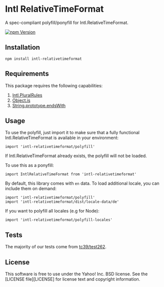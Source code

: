 Intl RelativeTimeFormat
===================

A spec-compliant polyfill/ponyfill for Intl.RelativeTimeFormat.

[![npm Version][npm-badge]][npm]


Installation
---
```
npm install intl-relativetimeformat
```

Requirements
---
This package requires the following capabilities:
1. [Intl.PluralRules](https://developer.mozilla.org/en-US/docs/Web/JavaScript/Reference/Global_Objects/PluralRules)
2. [Object.is](https://developer.mozilla.org/en-US/docs/Web/JavaScript/Reference/Global_Objects/Object/is)
3. [String.prototype.endsWith](https://developer.mozilla.org/en-US/docs/Web/JavaScript/Reference/Global_Objects/String/endsWith)


Usage
---
To use the polyfill, just import it to make sure that a fully functional Intl.RelativeTimeFormat is available in your environment:

```
import 'intl-relativetimeformat/polyfill'
```

If Intl.RelativeTimeFormat already exists, the polyfill will not be loaded.

To use this as a ponyfill:

```
import IntlRelativeTimeFormat from 'intl-relativetimeformat'
```

By default, this library comes with `en` data. To load additional locale, you can include them on demand:
```
import 'intl-relativetimeformat/polyfill'
import 'intl-relativetimeformat/dist/locale-data/de'
```

If you want to polyfill all locales (e.g for Node):
```
import 'intl-relativetimeformat/polyfill-locales'
```

Tests
---

The majority of our tests come from [tc39/test262](https://github.com/tc39/test262/tree/master/test/intl402/RelativeTimeFormat).

License
-------

This software is free to use under the Yahoo! Inc. BSD license.
See the [LICENSE file][LICENSE] for license text and copyright information.


[npm]: https://www.npmjs.org/package/intl-relativetimeformat
[npm-badge]: https://img.shields.io/npm/v/intl-relativetimeformat.svg?style=flat-square